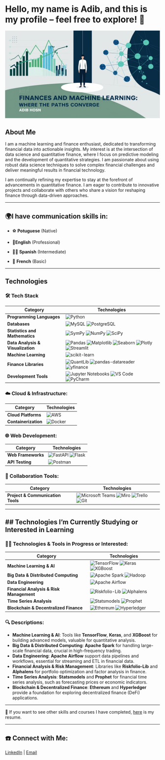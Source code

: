 
# Hello, my name is Adib, and this is my profile – feel free to explore! 👋

![Cover](https://github.com/adibhosn/Adib-s_ReadMe/blob/main/adib_image.jpg?raw=true)

## About Me
I am a machine learning and finance enthusiast, dedicated to transforming financial data into actionable insights. My interest is at the intersection of data science and quantitative finance, where I focus on predictive modeling and the development of quantitative strategies. I am passionate about using robust data science techniques to solve complex financial challenges and deliver meaningful results in financial technology.

I am continually refining my expertise to stay at the forefront of advancements in quantitative finance. I am eager to contribute to innovative projects and collaborate with others who share a vision for reshaping finance through data-driven approaches.

---
## 🌍I have communication skills in:
- ⚽ **Potuguese** (Native)

- 🗽**English** (Professional)

- 💃🏽 **Spanish** (Intermediate)

- 🗼 **French** (Basic)
---

## Technologies


### 🛠️ Tech Stack

| **Category**                   | **Technologies**                                                                                                         |
|--------------------------------|---------------------------------------------------------------------------------------------------------------------------|
| **Programming Languages**       | ![Python](https://img.shields.io/badge/Python-3776AB?style=for-the-badge&logo=python&logoColor=white)                      |
| **Databases**                  | ![MySQL](https://img.shields.io/badge/MySQL-4479A1?style=for-the-badge&logo=mysql&logoColor=white)                         ![PostgreSQL](https://img.shields.io/badge/PostgreSQL-336791?style=for-the-badge&logo=postgresql&logoColor=white) |
| **Statistics and Mathematics** | ![SymPy](https://img.shields.io/badge/SymPy-3B5526?style=for-the-badge&logo=sympy&logoColor=white)                         ![NumPy](https://img.shields.io/badge/NumPy-013243?style=for-the-badge&logo=numpy&logoColor=white)                     ![SciPy](https://img.shields.io/badge/SciPy-8CAAE6?style=for-the-badge&logo=scipy&logoColor=white)                    |
| **Data Analysis & Visualization** | ![Pandas](https://img.shields.io/badge/Pandas-150458?style=for-the-badge&logo=pandas&logoColor=white)                  ![Matplotlib](https://img.shields.io/badge/Matplotlib-006400?style=for-the-badge&logoColor=white)                     ![Seaborn](https://img.shields.io/badge/Seaborn-3776AB?style=for-the-badge&logoColor=white)                           ![Plotly](https://img.shields.io/badge/Plotly-3F4F75?style=for-the-badge&logo=plotly&logoColor=white)                ![Streamlit](https://img.shields.io/badge/Streamlit-FF4B4B?style=for-the-badge&logo=streamlit&logoColor=white)       |          
| **Machine Learning**           | ![scikit-learn](https://img.shields.io/badge/scikit--learn-F7931E?style=for-the-badge&logoColor=white)                     |
| **Finance Libraries**          | ![QuantLib](https://img.shields.io/badge/QuantLib-3B5526?style=for-the-badge&logoColor=white)                             ![pandas-datareader](https://img.shields.io/badge/Pandas--DataReader-150458?style=for-the-badge&logo=pandas&logoColor=white) ![yfinance](https://img.shields.io/badge/YFinance-003399?style=for-the-badge&logo=yahoo&logoColor=white)          |
| **Development Tools**          |                                                ![Jupyter Notebooks](https://img.shields.io/badge/Jupyter-F37626?style=for-the-badge&logo=jupyter&logoColor=white)   ![VS Code](https://img.shields.io/badge/VS%20Code-0078D4?style=for-the-badge&logo=visual-studio-code&logoColor=white) ![PyCharm](https://img.shields.io/badge/PyCharm-000000?style=for-the-badge&logo=pycharm&logoColor=white)             |

### ☁️ Cloud & Infrastructure:
| **Category**                   | **Technologies**                                                                                                         |
|--------------------------------|---------------------------------------------------------------------------------------------------------------------------|
| **Cloud Platforms**            | ![AWS](https://img.shields.io/badge/AWS-232F3E?style=for-the-badge&logo=amazon-aws&logoColor=white)                        |
| **Containerization**           | ![Docker](https://img.shields.io/badge/Docker-2496ED?style=for-the-badge&logo=docker&logoColor=white)                     |

### 🌐 Web Development:
| **Category**                   | **Technologies**                                                                                                         |
|--------------------------------|---------------------------------------------------------------------------------------------------------------------------|
| **Web Frameworks**             | ![FastAPI](https://img.shields.io/badge/FastAPI-009688?style=for-the-badge&logo=fastapi&logoColor=white)                 ![Flask](https://img.shields.io/badge/Flask-000000?style=for-the-badge&logo=flask&logoColor=white)                   |
| **API Testing**                | ![Postman](https://img.shields.io/badge/Postman-FF6C37?style=for-the-badge&logo=postman&logoColor=white)                  |

### 🤝 Collaboration Tools:
| **Category**                   | **Technologies**                                                                                                         |
|--------------------------------|---------------------------------------------------------------------------------------------------------------------------|
| **Project & Communication Tools** | ![Microsoft Teams](https://img.shields.io/badge/Microsoft%20Teams-6264A7?style=for-the-badge&logo=microsoft-teams&logoColor=white) ![Miro](https://img.shields.io/badge/Miro-FFD02F?style=for-the-badge&logo=miro&logoColor=050036)               ![Trello](https://img.shields.io/badge/Trello-0052CC?style=for-the-badge&logo=trello&logoColor=white) ![Git](https://img.shields.io/badge/Git-F05032?style=for-the-badge&logo=git&logoColor=white)           |


---

## ## Technologies I’m Currently Studying or Interested in Learning


### 🧑‍🎓 Technologies & Tools in Progress or Interested:

| **Category**                     | **Technologies**                                                                                                           |
|----------------------------------|-----------------------------------------------------------------------------------------------------------------------------|
| **Machine Learning & AI**        | ![TensorFlow](https://img.shields.io/badge/TensorFlow-FF6F00?style=for-the-badge&logo=tensorflow&logoColor=white)           ![Keras](https://img.shields.io/badge/Keras-D00000?style=for-the-badge&logo=keras&logoColor=white)                   ![XGBoost](https://img.shields.io/badge/XGBoost-AA4A44?style=for-the-badge&logo=xgboost&logoColor=white)              |
| **Big Data & Distributed Computing** | ![Apache Spark](https://img.shields.io/badge/Apache%20Spark-E25A1C?style=for-the-badge&logo=apachespark&logoColor=white) ![Hadoop](https://img.shields.io/badge/Hadoop-66CCFF?style=for-the-badge&logo=apachehadoop&logoColor=white)        |
| **Data Engineering**             | ![Apache Airflow](https://img.shields.io/badge/Apache%20Airflow-017CEE?style=for-the-badge&logo=apacheairflow&logoColor=white) |
| **Financial Analysis & Risk Management** | ![Riskfolio-Lib](https://img.shields.io/badge/Riskfolio--Lib-FFDD00?style=for-the-badge&logoColor=white)             ![Alphalens](https://img.shields.io/badge/Alphalens-003366?style=for-the-badge&logoColor=white)                      |
| **Time Series Analysis**         | ![Statsmodels](https://img.shields.io/badge/Statsmodels-3776AB?style=for-the-badge&logoColor=white)                        ![Prophet](https://img.shields.io/badge/Prophet-4B0082?style=for-the-badge&logoColor=white)                          |
| **Blockchain & Decentralized Finance** | ![Ethereum](https://img.shields.io/badge/Ethereum-3C3C3D?style=for-the-badge&logo=ethereum&logoColor=white)         ![Hyperledger](https://img.shields.io/badge/Hyperledger-2F3134?style=for-the-badge&logo=hyperledger&logoColor=white) |

### 🔍 Descriptions:
- **Machine Learning & AI**: Tools like **TensorFlow**, **Keras**, and **XGBoost** for building advanced models, valuable for quantitative analysis.
- **Big Data & Distributed Computing**: **Apache Spark**  for handling large-scale financial data, crucial in high-frequency trading.
- **Data Engineering**: **Apache Airflow** support data pipelines and workflows, essential for streaming and ETL in financial data.
- **Financial Analysis & Risk Management**: Libraries like **Riskfolio-Lib** and **Alphalens** for portfolio optimization and factor analysis in finance.
- **Time Series Analysis**: **Statsmodels** and **Prophet** for financial time series analysis, such as forecasting prices or economic indicators.
- **Blockchain & Decentralized Finance**: **Ethereum** and **Hyperledger** provide a foundation for exploring decentralized finance (DeFi) applications.

---

👀 If you want to see other skills and courses I have completed, [here](https://example.com/link/to/Adib%20Said%20Hosn%20curriculo%20ingles%20(1).pdf) is my resume.

---
## ☎️ Connect with Me:
[LinkedIn](https://www.linkedin.com/in/adibhosn/) | [Email](mailto:adibsaidhosn@gmail.com)
